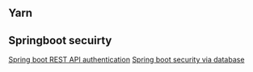 ## Yarn 

## Springboot secuirty
[Spring boot REST API authentication](https://howtodoinjava.com/spring-boot2/security-rest-basic-auth-example/)
[Spring boot security via database](https://javainterviewpoint.com/spring-boot-security-database-authentication-example/)
